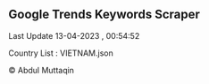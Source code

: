 

## Google Trends Keywords Scraper 
 
Last Update 13-04-2023 , 00:54:52

Country List :
VIETNAM.json



© Abdul Muttaqin 
